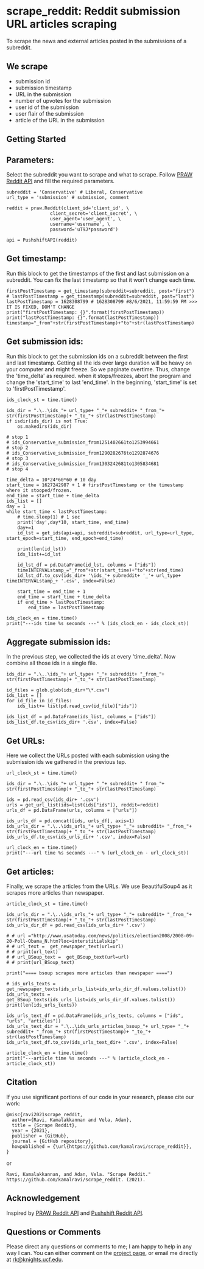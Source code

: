 scrape_reddit: Reddit submission URL articles scraping
========================================

To scrape the news and external articles posted in the submissions of a subreddit. 

We scrape
--------

- submission id
- submission timestamp
- URL in the submission
- number of upvotes for the submission
- user id of the submission
- user flair of the submission
- article of the URL in the submission

Getting Started
---------

Parameters:
---------

Select the subreddit you want to scrape and what to scrape. Follow [PRAW Reddit API](https://praw.readthedocs.io/en/latest/getting_started/quick_start.html) and fill the required parameters. 

```
subreddit = 'Conservative' # Liberal, Conservative
url_type = 'submission' # submission, comment

reddit = praw.Reddit(client_id='client_id', \
                client_secret='client_secret', \
                user_agent='user_agent', \
                username='username', \
                password='uT9J*password')

api = PushshiftAPI(reddit)
```

Get timestamp:
---------

Run this block to get the timestamps of the first and last submission on a subreddit. You can fix the last timestamp so that it won't change each time.

```
firstPostTimestamp = get_timestamp(subreddit=subreddit, post="first")
# lastPostTimestamp = get_timestamp(subreddit=subreddit, post="last")
lastPostTimestamp = 1628308799 # 1628308799 #8/6/2021, 11:59:59 PM >>> IT IS FIXED, DOM'T CHANGE
print("firstPostTimestamp: {}".format(firstPostTimestamp))
print("lastPostTimestamp: {}".format(lastPostTimestamp))
timestamp="_from"+str(firstPostTimestamp)+"to"+str(lastPostTimestamp)
```

Get submission ids:
---------

Run this block to get the submission ids on a subreddit between the first and last timestamp.  Getting all the ids over large duration will be heavy on your computer and might freeze. So we paginate overtime. Thus, change the 'time_delta' as required. when it stops/freezes, abort the program and change the 'start_time' to last 'end_time'. In the beginning, 'start_time' is set to 'firstPostTimestamp'.

```
ids_clock_st = time.time()

ids_dir = ".\..\ids_"+ url_type+ "_"+ subreddit+ "_from_"+ str(firstPostTimestamp)+ "_to_"+ str(lastPostTimestamp)
if isdir(ids_dir) is not True:
    os.makedirs(ids_dir)

# stop 1
# ids_Conservative_submission_from1251402661to1253994661
# stop 2
# ids_Conservative_submission_from1290282676to1292874676
# stop 3
# ids_Conservative_submission_from1303242681to1305834681
# stop 4

time_delta = 10*24*60*60 # 10 day
start_time = 1627242987 + 1 # firstPostTimestamp or the timestamp where it stooped/frozen.
end_time = start_time + time_delta
ids_list = []
day = 1
while start_time < lastPostTimestamp:
    # time.sleep(1) # 1 sec
    print('day',day*10, start_time, end_time)
    day+=1
    id_lst = get_ids(api=api, subreddit=subreddit, url_type=url_type, start_epoch=start_time, end_epoch=end_time)
    
    print(len(id_lst))
    ids_list+=id_lst

    id_lst_df = pd.DataFrame(id_lst, columns = ["ids"])
    timeINTERVALstamp_="_from"+str(start_time)+"to"+str(end_time)
    id_lst_df.to_csv(ids_dir+ '\ids_'+ subreddit+ '_'+ url_type+ timeINTERVALstamp_+ '.csv', index=False)

    start_time = end_time + 1
    end_time = start_time + time_delta
    if end_time > lastPostTimestamp:
        end_time = lastPostTimestamp
    
ids_clock_en = time.time()
print("---ids time %s seconds ---" % (ids_clock_en - ids_clock_st))
```

Aggregate submission ids:
---------

In the previous step, we collected the ids at every 'time_delta'. Now combine all those ids in a single file.

```
ids_dir = ".\..\ids_"+ url_type+ "_"+ subreddit+ "_from_"+ str(firstPostTimestamp)+ "_to_"+ str(lastPostTimestamp)

id_files = glob.glob(ids_dir+"\*.csv")
ids_list = []
for id_file in id_files:
    ids_list+= list(pd.read_csv(id_file)["ids"])

ids_list_df = pd.DataFrame(ids_list, columns = ["ids"])    
ids_list_df.to_csv(ids_dir+ '.csv', index=False)
```

Get URLs:
---------

Here we collect the URLs posted with each submission using the submission ids we gathered in the previous tep.

```
url_clock_st = time.time()

ids_dir = ".\..\ids_"+ url_type+ "_"+ subreddit+ "_from_"+ str(firstPostTimestamp)+ "_to_"+ str(lastPostTimestamp)

ids = pd.read_csv(ids_dir+ '.csv')
urls = get_url_list(ids=list(ids["ids"]), reddit=reddit)
urls_df = pd.DataFrame(urls, columns = ["urls"])

ids_urls_df = pd.concat([ids, urls_df], axis=1)
ids_urls_dir = ".\..\ids_urls_"+ url_type+ "_"+ subreddit+ "_from_"+ str(firstPostTimestamp)+ "_to_"+ str(lastPostTimestamp)
ids_urls_df.to_csv(ids_urls_dir+ '.csv', index=False)

url_clock_en = time.time()
print("---url time %s seconds ---" % (url_clock_en - url_clock_st))
```

Get articles:
---------

Finally, we scrape the articles from the URLs. We use BeautifulSoup4 as it scrapes more articles than newspaper.

```
article_clock_st = time.time()

ids_urls_dir = ".\..\ids_urls_"+ url_type+ "_"+ subreddit+ "_from_"+ str(firstPostTimestamp)+ "_to_"+ str(lastPostTimestamp)
ids_urls_dir_df = pd.read_csv(ids_urls_dir+ '.csv')

# # url ="http://www.usatoday.com/news/politics/election2008/2008-09-20-Poll-Obama_N.htm?loc=interstitialskip"
# # url_text =  get_newspaper_text(url=url)
# # print(url_text)
# # url_BSoup_text =  get_BSoup_text(url=url)
# # print(url_BSoup_text)

print("==== bsoup scrapes more articles than newspaper ====")

# ids_urls_texts = get_newspaper_texts(ids_urls_list=ids_urls_dir_df.values.tolist())
ids_urls_texts = get_BSoup_texts(ids_urls_list=ids_urls_dir_df.values.tolist())
print(len(ids_urls_texts))

ids_urls_text_df = pd.DataFrame(ids_urls_texts, columns = ["ids", "urls", "articles"])
ids_urls_text_dir = ".\..\ids_urls_articles_bsoup_"+ url_type+ "_"+ subreddit+ "_from_"+ str(firstPostTimestamp)+ "_to_"+ str(lastPostTimestamp)
ids_urls_text_df.to_csv(ids_urls_text_dir+ '.csv', index=False)

article_clock_en = time.time()
print("---article time %s seconds ---" % (article_clock_en - article_clock_st))
```

Citation
------

If you use significant portions of our code in your research, please cite our work:
```
@misc{ravi2021scrape_reddit,
  author={Ravi, Kamalakkannan and Vela, Adan},
  title = {Scrape Reddit},
  year = {2021},
  publisher = {GitHub},
  journal = {GitHub repository},
  howpublished = {\url{https://github.com/kamalravi/scrape_reddit}},
}
```
or
```
Ravi, Kamalakkannan, and Adan, Vela. "Scrape Reddit." https://github.com/kamalravi/scrape_reddit. (2021).
```

Acknowledgement
------

Inspired by [PRAW Reddit API](https://praw.readthedocs.io/) and [Pushshift Reddit API](https://reddit-api.readthedocs.io/).


Questions or Comments
------

Please direct any questions or comments to me; I am happy to help in any way I can. You can either comment on the [project page](https://github.com/kamalravi/scrape_reddit), or email me directly at rk@knights.ucf.edu.